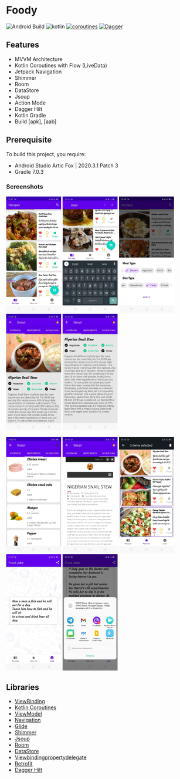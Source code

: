 # Foody

![Android Build](https://github.com/Ezike/Baking-App-Kotlin/workflows/Android%20Build/badge.svg) ![kotlin](https://img.shields.io/badge/Kotlin-1.4.xx-blue) [![coroutines](https://img.shields.io/badge/Kotlin-Coroutines-orange)](https://developer.android.com/kotlin/coroutines) [![Dagger](https://img.shields.io/badge/Dagger-Hilt-orange)](https://dagger.dev/hilt)

## Features
* MVVM Architecture
* Kotlin Coroutines with Flow (LiveData)
* Jetpack Navigation
* Shimmer
* Room
* DataStore
* Jsoup
* Action Mode
* Dagger Hilt
* Kotlin Gradle
* Build [apk], [aab]

## Prerequisite
To build this project, you require:
- Android Studio Artic Fox | 2020.3.1 Patch 3
- Gradle 7.0.3

### Screenshots
<img src="https://github.com/e444er/Foody/blob/master/app/src/main/res/drawable/q9.jpg" width="150" /> <img src="https://github.com/e444er/Foody/blob/master/app/src/main/res/drawable/q2.jpg" width="150" /> <img src="https://github.com/e444er/Foody/blob/master/app/src/main/res/drawable/q0.jpg" width="150" /> <img src="https://github.com/e444er/Foody/blob/master/app/src/main/res/drawable/q8.jpg" width="150" /> <img src="https://github.com/e444er/Foody/blob/master/app/src/main/res/drawable/q7.jpg" width="150" />

<img src="https://github.com/e444er/Foody/blob/master/app/src/main/res/drawable/qq.jpg" width="150" /> <img src="https://github.com/e444er/Foody/blob/master/app/src/main/res/drawable/q4.jpg" width="150" /> <img src="https://github.com/e444er/Foody/blob/master/app/src/main/res/drawable/q1.jpg" width="150" /> <img src="https://github.com/e444er/Foody/blob/master/app/src/main/res/drawable/q5.jpg" width="150" /> <img src="https://github.com/e444er/Foody/blob/master/app/src/main/res/drawable/q3.jpg" width="150" />

## Libraries
*   [ViewBinding](https://github.com/androidbroadcast/ViewBindingPropertyDelegate)
*   [Kotlin Coroutines](https://github.com/Kotlin/kotlinx.coroutines)
*   [ViewModel](https://developer.android.com/topic/libraries/architecture/viewmodel)
*   [Navigation](https://github.com/topics/android-navigation-component)
*   [Glide](https://github.com/bumptech/glide)
*   [Shimmer](https://github.com/facebook/shimmer-android)
*   [Jsoup](https://github.com/jhy/jsoup)
*   [Room](https://developer.android.google.cn/jetpack/androidx/releases/room?hl=en)
*   [DataStore](https://android-developers.googleblog.com/2020/09/prefer-storing-data-with-jetpack.html)
*   [Viewbindingpropertydelegate](https://github.com/androidbroadcast/ViewBindingPropertyDelegate)
*   [Retrofit](https://square.github.io/retrofit/)
*   [Dagger Hilt](https://dagger.dev/hilt)
